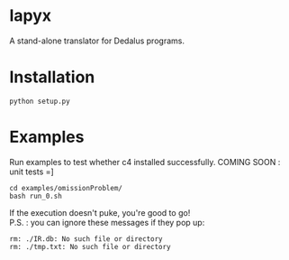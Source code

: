 
# Iapyx

A stand-alone translator for Dedalus programs.

# Installation

```
python setup.py
```

# Examples
Run examples to test whether c4 installed successfully. COMING SOON : unit tests =]
```
cd examples/omissionProblem/
bash run_0.sh
```
If the execution doesn't puke, you're good to go! <br>
P.S. : you can ignore these messages if they pop up:
```
rm: ./IR.db: No such file or directory
rm: ./tmp.txt: No such file or directory
```
